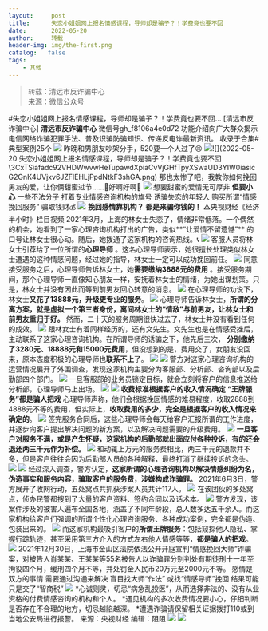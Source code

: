 ```yaml
---
layout:     post
title:      失恋小姐姐网上报名情感课程，导师却是骗子？！学费竟也要不回
date:       2022-05-20
author:     转载
header-img: img/the-first.png
catalog:   false
tags:
    - 其他
---
```


<blockquote><p>转载：清远市反诈骗中心<br>
来源：微信公众号</p></blockquote>

#失恋小姐姐网上报名情感课程，导师却是骗子？！学费竟也要不回...
[清远市反诈骗中心]
**清远市反诈骗中心**
微信号gh_f8106a4e0d72
功能介绍向广大群众揭示电信网络诈骗犯罪手法、普及识骗防骗知识、传递反电诈最新资讯。
收录于合集#典型案例25个
![]({{site.baseurl}}/postimg/3CxTSiafadcic5zyXUfbXLUClzlpaoknCpV4bErPg2kuuS97hoJJbNCtFOVZ9X0j5W26HDaregC5kibiaLGl8CPr9A.gif)
昨晚和男朋友吵架分手，520要一个人过了😣
![]({{site.baseurl}}/postimg/3CxTSiafadc92VHDWwvwHeTupawdXpiaCvvBFnibJppyTBBkaaDAgq1JicbwNEKIteGLibsKicwHeJs6O8mr0EHpAiaYQ.png)![](2022-05-20
失恋小姐姐网上报名情感课程，导师却是骗子？！学费竟也要不回\\3CxTSiafadc92VHDWwvwHeTupawdXpiaCvVjGHfTpyXSwaUD3YIW0iasicG2GnK4UVjxv6JZFlEHLjPpdNtkF3shGA.png)
那也太惨了吧，我教你如何挽回男友的爱，让你俩甜蜜过节……🤙好啊好啊💞
![]({{site.baseurl}}/postimg/3CxTSiafadc92VHDWwvwHeTupawdXpiaCvvBFnibJppyTBBkaaDAgq1JicbwNEKIteGLibsKicwHeJs6O8mr0EHpAiaYQ.png)
想要甜蜜的爱情无可厚非
**但要小心**
一些不法分子
打着专业情感咨询机构的旗号
诱骗失恋的年轻人
购买所谓“情感挽回服务”
骗取钱财💰
![]({{site.baseurl}}/postimg/3CxTSiafadc92VHDWwvwHeTupawdXpiaCvMUpNy7TtrwrPC03FUDMX1Cibgz9OdKBpTSYDfx0dADdhnq7TbMGEzFw.gif)
**挽回感情靠机构？**
**都是来骗你钱的！**
△央视财经《经济半小时》栏目视频
2021年3月，上海的林女士失恋了，情绪非常低落。一个偶然的机会，她看到了一家心理咨询机构打出的广告，类似**“让爱情不留遗憾”**
的口号让林女士很心动。随后，她拨通了这家机构的咨询热线。📞
![]({{site.baseurl}}/postimg/bPJzOqwPBpZwqebqydvVRvTx7N9liau9uoEoOZYLrtQGED4I1mF4FSsN7mzdmwzWFs2QkzmQqzPt5K85AkJ4h9g.jpeg)
客服人员将林女士引荐给了一位所谓的**心理导师**
。这名心理导师表示，她很擅长处理类似林女士遭遇的这种情感问题，经过她的指导，林女士一定可以成功挽回前任。
![]({{site.baseurl}}/postimg/bPJzOqwPBpZwqebqydvVRvTx7N9liau9uparwhX0UcyNl6MFHugTaIicoHkl72fDM6qgqSWHDDdgCfHFiaIV1EvVQ.jpeg)
同意接受服务之后，心理导师告诉林女士，她**需要缴纳3888元的费用**
。接受服务期间，那个心理导师一直像知心朋友一样，安抚着林女士的情绪，为她出谋划策。只是，林女士并没有因此而等到前男友回心转意的消息。
![]({{site.baseurl}}/postimg/bPJzOqwPBpZwqebqydvVRvTx7N9liau9u8g2ITOmyRBVw4DR6l2CNGq9o9lnj5WPkjdtDABDCZoIz2dKE9ER4rw.png)
在心理导师的劝说下，林女士**又花了13888元，升级更专业的服务**。
![]({{site.baseurl}}/postimg/bPJzOqwPBpZwqebqydvVRvTx7N9liau9uc6CFwwVxDekiapZpibicxRPG7Pt0ncjmbUXuxVVWpp52oWfqeNH676ibnQ.jpeg)
心理导师告诉林女士，**所谓的分离方案，就是虚拟一个第三者身份，离间林女士的“情敌”与前男友，让林女士和前男友重归于好。**
然而，二十天的服务周期很快过去了，林女士并没有看到任何的成效。
![]({{site.baseurl}}/postimg/bPJzOqwPBpZwqebqydvVRvTx7N9liau9u3L8ztDScqyFCpHdpa2MUbsfWyDrlXgZguTkFDSAUn0LYdPKxxMmpJA.jpeg)
跟林女士有着同样经历的，还有文先生。文先生也是在情感受挫后，主动联系了这家心理咨询机构。在所谓导师的诱骗之下，他先后三次，
**分别缴纳了3280元、18888元和15000元费用**，但没想到的是，费用交了，女朋友没回来，原本态度积极的心理导师也**联系不上**了。
![]({{site.baseurl}}/postimg/bPJzOqwPBpZwqebqydvVRvTx7N9liau9u88qdicwhTI4QRZJk0K6w1VqgsibwRtTgASe9pLUBpCicIQc5va8xBlIqg.png)
![]({{site.baseurl}}/postimg/JaFvPvvA2J23HBltRgVqzDh9vGfXuGnKLFwmaOSWRT6DzSMo6z6Ra9jHsUCW5zVxRdcwE1lG3gCVnib3Cr9lFLQ.png)
警方对这家心理咨询机构的运营情况展开了外围调查，发现这家机构主要分为客服部、分析部、咨询部以及后勤部四个部门。
![]({{site.baseurl}}/postimg/bPJzOqwPBpZwqebqydvVRvTx7N9liau9u7G9MUgdib2cmK6Uo776avDkkDT5N5ChSENjqF2olm9TTMIT2hU7Jwsw.jpeg)
一旦客服部的业务员锁定目标，就会立刻将客户的信息推送给分析部，心理导师马上出场。
![]({{site.baseurl}}/postimg/bPJzOqwPBpZwqebqydvVRvTx7N9liau9uMwyMqPyzKKdQscMzPLbabscdBEibhvA7bXP6NsCoAr0R1VMcwepPHdQ.png)
![]({{site.baseurl}}/postimg/3CxTSiafadc92VHDWwvwHeTupawdXpiaCvMUpNy7TtrwrPC03FUDMX1Cibgz9OdKBpTSYDfx0dADdhnq7TbMGEzFw.gif)
**收费标准根据客户的收入情况确定**
**“王牌服务”都是骗人把戏**
心理导师声称，他们会根据挽回情感的难易程度，收取2888到4888元不等的费用，但实际上，**收取费用的多少，完全是根据客户的收入情况来确定的**。
![]({{site.baseurl}}/postimg/bPJzOqwPBpZwqebqydvVRvTx7N9liau9uL4cCZqDZLRd99mNiaDQNtVCOiceGfibp9C0qQaPP0VO86OVIyeyzC4aww.png)
签完服务合同后，这些心理导师会每天给客户汇报所谓的工作进度，并逐步向客户提出解决问题的新方案，以及解决问题需要的升级费用。
![]({{site.baseurl}}/postimg/bPJzOqwPBpZwqebqydvVRvTx7N9liau9uScVt5lvibH4qJufZiaGhlsQ4Y64tzjPXDza4SEVDaRPGnvZwH0Y5lQWQ.jpeg)
**一旦客户对服务不满，或是产生怀疑，这家机构的后勤部就出面应付各种投诉，有的还会退还两三千元作为补偿。**
![]({{site.baseurl}}/postimg/bPJzOqwPBpZwqebqydvVRvTx7N9liau9uKKYhJzdLUibqrJ7Qsw2lCajbLh9ZZjCcEIyQCFvIVbkxIFGxXU0sZWQ.jpeg)
和动辄上万元的服务费相比，两三千元的退款并不多，但是客户往往会因为后勤部人员的各种解释，最终打消了继续投诉的念头。
![]({{site.baseurl}}/postimg/bPJzOqwPBpZwqebqydvVRvTx7N9liau9um6mqVrbklRfXWMThS6xjybmETwC1umzmZ8D9N6nvU0IBN5x4GbeOoA.jpeg)
![]({{site.baseurl}}/postimg/JaFvPvvA2J23HBltRgVqzDh9vGfXuGnKLFwmaOSWRT6DzSMo6z6Ra9jHsUCW5zVxRdcwE1lG3gCVnib3Cr9lFLQ.png)
经过深入调查，警方认定，**这家所谓的心理咨询机构以解决情感纠纷为名，伪造事实和服务内容，骗取客户的服务费，涉嫌构成诈骗罪。**
2021年6月3日，警方展开了收网行动，五处窝点共抓获涉案人员共计117人。
![]({{site.baseurl}}/postimg/bPJzOqwPBpZwqebqydvVRvTx7N9liau9upmtR7wOQFOcFZPL3jXWSqgQbu6OoEfqyorPYIb9HOKXiczLl4WWE4VA.jpeg)
在该团伙的多处窝点，侦办民警都搜到了大量的客户资料、签约合同以及话术本。
![]({{site.baseurl}}/postimg/bPJzOqwPBpZwqebqydvVRvTx7N9liau9uFV4eEJB8jicrdkmIWHYOp8Z6A3UL4ibibr1nW8iclfBAbNGJyECTB1FPeg.png)
警方发现，该案件涉及的被害人遍布全国各地，涵盖了不同年龄段，总人数多达五千余人。而这家机构给客户们强调的所谓个性化心理咨询服务、各种成功案例，完全都是伪造、包装出来的。
![]({{site.baseurl}}/postimg/bPJzOqwPBpZwqebqydvVRvTx7N9liau9uep5VPg2RZ91UtOuFhb2chLM4VVaXobiby8ibeyUoib40Xic9kJZgL71cYw.jpeg)
而这家机构最吸引客户的**所谓王牌服务**：包括窥探他人隐私、掌握行踪轨迹，甚至采用第三方介入的方式左右他人情感等等，**都是骗人的把戏**。
![]({{site.baseurl}}/postimg/bPJzOqwPBpZwqebqydvVRvTx7N9liau9uzxyuvEPA800fraXdmjpBAkzpVJczuIlgWRZGnlsib1UaEYq81cOYnqw.png)
2021年12月30日，上海市金山区法院依法公开开庭宣判“情感挽回大师”诈骗案，对被告人肖某某、王某某等55名被告人以诈骗罪分别判处有期徒刑十一年至拘役四个月，缓刑四个月不等，并处罚金人民币20万元至2000元不等。
感情是双方的事情
需要通过沟通来解决
盲目找大师“作法”
或找“情感导师”挽回
结果可能只是交了“智商税”
![]({{site.baseurl}}/postimg/3CxTSiafadcicSrq1TuCGjeg2XR8pkWTQy35zoTPIMPXzr1WuAj8qB3ZcbcVDsHhONZTzWhicTwzmQkTa4MDFcIyg.png)
*心诚则灵，切忌“病急乱投医”，从而选择非法的、没有从业资格的付费情感咨询的机构和个人。
*遇见机构的多次收费情况要小心，仔细判断是否存在不合理的地方，切忌越陷越深。
*遭遇诈骗请保留相关证据拨打110或到当地公安局进行报警。
来源：央视财经
编辑：阻阻
![]({{site.baseurl}}/postimg/SUycX2yckdJ5YVVCpDYl0c5CbMTO3KgBTesbSxe5zKHlm2GQsTWAFTgswCXscN6Y9vuJHFcE77orSK7ClzYOdg.jpeg)
![]({{site.baseurl}}/postimg/3CxTSiafadcic5zyXUfbXLUClzlpaoknCpErldQhhamfG7KH1qHGrr3icT9iaAoE1B4noSO7EewO2k8fys5pMuaoog.gif)
